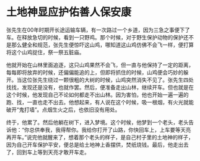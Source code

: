 # 土地神显应护佑善人保安康

张先生在00年时期开长途运输车辆，有一次路过一个乡道，因为三急之事便下了车。在释放急切的时候，看到一只野鸡。那个时候，对于野生保护动物的保护还不是那么健全和规范，张先生便惊吓这山鸡，哪知道这山鸡仿佛不会飞一样，便打算将这个山鸡捉住，祭一祭五脏庙。

他就开始在山林里面追逐，这只山鸡果然不会飞，但一直与他保持了一定的距离，每每即将放弃的时候，还偏偏能追的上，但即将抓住的时候，山鸡便会巧妙的躲开。当这位张先生绕过一颗很粗的大树的时候，山鸡突然消失不见了。张先生四处找找，发现还是没有，也就作罢。然后，便准备走出山林，继续开车。但也就是在这个时候，他发现自己不论如何都走不出山林。因为害怕，他也开始一遍一遍的跑、找，一直也走不出去。他想起来，有人说在这个时候，吸一根烟，有火光就能破开“鬼打墙”。点烟生火之后，也依旧没有用处。

终于，他累了。然后他躺在树下，进入梦境。这个时候，他梦到一个老头，老头告诉他：“你总供奉我，我得帮你。我给你打开了山路，你快回车上，上车要等天亮再开车。”说完他就醒来了，想着那个老头的样子，是自己村子里的土地神的样子，因为自己开车保护平安，便总是给土地神上香摆供，焚纸烧钱。最后，他走出去了，回到车上等到天亮才敢开车走。
